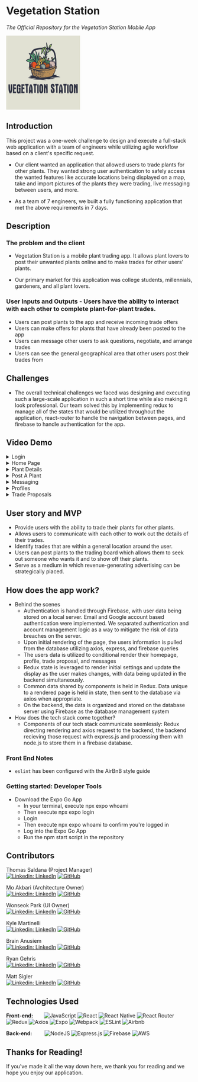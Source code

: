 # Vegetation Station

_The Official Repository for the Vegetation Station Mobile App_

<img src="client/public/favicon.png" width="200" height="200">


## Introduction

This project was a one-week challenge to design and execute a full-stack web application with a team of engineers while utilizing agile workflow based on a client's specific request.

- Our client wanted an application that allowed users to trade plants for other plants. They wanted strong user authentication to safely access the wanted features like accurate locations being displayed on a map, take and import pictures of the plants they were trading, live messaging between users, and more.

- As a team of 7 engineers, we built a fully functioning application that met the above requirements in 7 days.

## Description

### The problem and the client

- Vegetation Station is a mobile plant trading app. It allows plant lovers to post their unwanted plants online and to make trades for other users' plants.

- Our primary market for this application was college students, millennials, gardeners, and all plant lovers.

### User Inputs and Outputs - Users have the ability to interact with each other to complete plant-for-plant trades.

- Users can post plants to the app and receive incoming trade offers
- Users can make offers for plants that have already been posted to the app
- Users can message other users to ask questions, negotiate, and arrange trades
- Users can see the general geographical area that other users post their trades from

## Challenges

- The overall technical challenges we faced was designing and executing such a large-scale application in such a short time while also making it look professional. Our team solved this by implementing redux to manage all of the states that would be utilized throughout the application, react-router to handle the navigation between pages, and firebase to handle authentication for the app.

## Video Demo

<details><summary>Login</summary>

![Login](assets/Login.png)
![Login](assets/LoginDark.png)
![Register](assets/Register.png)
![RegisterDark](assets/RegisterDark.png)
</details>

<details><summary>Home Page</summary>

![Login](assets/Home.png)
![Login](assets/HomeDark.png)
</details>

<details><summary>Plant Details</summary>

![Login](assets/Details.png)
![Login](assets/DetailsDark.png)
![Login](assets/Map.png)
![Login](assets/MapDark.png)
</details>

<details><summary>Post A Plant</summary>

![Login](assets/Post.png)
![Login](assets/PostDark.png)
</details>

<details><summary>Messaging</summary>

![Login](assets/Messages.png)
![Login](assets/MessagesDark.png)
![Login](assets/Chats.png)
![Login](assets/ChatsDark.png)
</details>

<details><summary>Profiles</summary>

![Login](assets/Profile.png)
![Login](assets/ProfileDark.png)
</details>

<details><summary>Trade Proposals</summary>

![Login](assets/Proposals.png)
![Login](assets/ProposalsDark.png)
</details>

## User story and MVP

- Provide users with the ability to trade their plants for other plants.
- Allows users to communicate with each other to work out the details of their trades.
- Identify trades that are within a general location around the user.
- Users can post plants to the trading board which allows them to seek out someone who wants it and to show off their plants.
- Serve as a medium in which revenue-generating advertising can be strategically placed.

## How does the app work?

- Behind the scenes
  - Authentication is handled through Firebase, with user data being stored on a local server. Email and Google account based authentication were implemented. We separated authentication and account management logic as a way to mitigate the risk of data breaches on the server.
  - Upon initial rendering of the page, the users information is pulled from the database utilizing axios, express, and firebase queries
  - The users data is utilized to conditional render their homepage, profile, trade proposal, and messages
  - Redux state is leveraged to render initial settings and update the display as the user makes changes, with data being updated in the backend simultaneously.
  - Common data shared by components is held in Redux. Data unique to a rendered page is held in state, then sent to the database via axios when appropriate.
  - On the backend, the data is organized and stored on the database server using Firebase as the database management system
- How does the tech stack come together?
  - Components of our tech stack communicate seemlessly: Redux directing rendering and axios request to the backend, the backend recieving those request with express.js and processing them with node.js to store them in a firebase database.

### Front End Notes

- `eslint` has been configured with the AirBnB style guide

### Getting started: Developer Tools

- Download the Expo Go App
  - In your terminal, execute npx expo whoami
  - Then execute npx expo login
  - Login
  - Then execute npx expo whoami to confirm you're logged in
  - Log into the Expo Go App
  - Run the npm start script in the repository

## Contributors

Thomas Saldana (Project Manager)\
[![Linkedin: LinkedIn](https://img.shields.io/badge/linkedin-%230077B5.svg?style=for-the-badge&logo=linkedin&logoColor=white&link=https://www.linkedin.com/in/amberly-n-malone/)](https://www.linkedin.com/in/thomassaldana/)
[![GitHub](https://img.shields.io/badge/github-%23121011.svg?style=for-the-badge&logo=github&logoColor=white&link=https://github.com/amberlyM)](https://github.com/SaldanaThomas)

Mo Akbari (Architecture Owner)\
[![Linkedin: LinkedIn](https://img.shields.io/badge/linkedin-%230077B5.svg?style=for-the-badge&logo=linkedin&logoColor=white&link=https://www.linkedin.com/in/lbrian-phaml/)](https://www.linkedin.com/in/mo-akbari-54371424b/)
[![GitHub](https://img.shields.io/badge/github-%23121011.svg?style=for-the-badge&logo=github&logoColor=white&link=https://github.com/brianpham97)](https://github.com/akbarimo)

Wonseok Park (UI Owner)\
[![Linkedin: LinkedIn](https://img.shields.io/badge/linkedin-%230077B5.svg?style=for-the-badge&logo=linkedin&logoColor=white&link=https://www.linkedin.com/in/lbrian-phaml/)](https://www.linkedin.com/in/wonseok-park/)
[![GitHub](https://img.shields.io/badge/github-%23121011.svg?style=for-the-badge&logo=github&logoColor=white&link=https://github.com/brianpham97)](https://github.com/officiallywily)

Kyle Martinelli\
[![Linkedin: LinkedIn](https://img.shields.io/badge/linkedin-%230077B5.svg?style=for-the-badge&logo=linkedin&logoColor=white&link=https://www.linkedin.com/in/james-stolhammer/)](https://www.linkedin.com/in/kylemartinelli/)
[![GitHub](https://img.shields.io/badge/github-%23121011.svg?style=for-the-badge&logo=github&logoColor=white&link=https://github.com/stolinator)](https://github.com/kylemartinelli)

Brain Anusiem\
[![Linkedin: LinkedIn](https://img.shields.io/badge/linkedin-%230077B5.svg?style=for-the-badge&logo=linkedin&logoColor=white&link=https://www.linkedin.com/in/jessiezhao8/)](https://www.linkedin.com/in/briananusiem/)
[![GitHub](https://img.shields.io/badge/github-%23121011.svg?style=for-the-badge&logo=github&logoColor=white&link=https://github.com/jzthacoder)](https://github.com/JustDatGuy)

Ryan Gehris\
[![Linkedin: LinkedIn](https://img.shields.io/badge/linkedin-%230077B5.svg?style=for-the-badge&logo=linkedin&logoColor=white&link=https://www.linkedin.com/in/mattwaelder/)](https://www.linkedin.com/in/ryangehris/)
[![GitHub](https://img.shields.io/badge/github-%23121011.svg?style=for-the-badge&logo=github&logoColor=white&link=https://github.com/mattwaelder)](https://github.com/RyanGehris)

Matt Sigler\
[![Linkedin: LinkedIn](https://img.shields.io/badge/linkedin-%230077B5.svg?style=for-the-badge&logo=linkedin&logoColor=white&link=https://www.linkedin.com/in/kevinpho/)](https://www.linkedin.com/in/matthew-sigler/)
[![GitHub](https://img.shields.io/badge/github-%23121011.svg?style=for-the-badge&logo=github&logoColor=white&link=https://github.com/phok1012)](https://github.com/siglerm)

## Technologies Used

**Front-end:** &emsp;&nbsp;&nbsp;
![JavaScript](https://img.shields.io/badge/javascript-%23323330.svg?style=for-the-badge&logo=javascript&logoColor=%23F7DF1E)
![React](https://img.shields.io/badge/react-%2320232a.svg?style=for-the-badge&logo=react&logoColor=%2361DAFB)
![React Native](https://img.shields.io/badge/react_native-%2320232a.svg?style=for-the-badge&logo=react&logoColor=%2361DAFB)
![React Router](https://img.shields.io/badge/React_Router-CA4245?style=for-the-badge&logo=react-router&logoColor=white)
![Redux](https://img.shields.io/badge/redux-%23593d88.svg?style=for-the-badge&logo=redux&logoColor=white)
![Axios](https://img.shields.io/badge/axios-5a29e4.svg?style=for-the-badge&logo=axios&logoColor=white)
![Expo](https://img.shields.io/badge/expo-1C1E24?style=for-the-badge&logo=expo&logoColor=#D04A37)
![Webpack](https://img.shields.io/badge/webpack-%238DD6F9.svg?style=for-the-badge&logo=webpack&logoColor=black)
![ESLint](https://img.shields.io/badge/ESLint-4B3263?style=for-the-badge&logo=eslint&logoColor=white)
![Airbnb](https://img.shields.io/badge/Airbnb-%23ff5a5f.svg?style=for-the-badge&logo=Airbnb&logoColor=white)

**Back-end:** &emsp;&nbsp; &nbsp;
![NodeJS](https://img.shields.io/badge/node.js-6DA55F?style=for-the-badge&logo=node.js&logoColor=white)
![Express.js](https://img.shields.io/badge/express.js-%23404d59.svg?style=for-the-badge&logo=express&logoColor=%2361DAFB)
![Firebase](https://img.shields.io/badge/firebase-ffca28?style=for-the-badge&logo=firebase&logoColor=black)
![AWS](https://img.shields.io/badge/AWS-%23FF9900.svg?style=for-the-badge&logo=amazon-aws&logoColor=white)

## Thanks for Reading!

If you've made it all the way down here, we thank you for reading and we hope you enjoy our application.